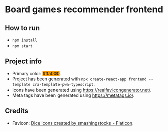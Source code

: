 # Board games recommender frontend

## How to run
- `npm install`
- `npm start`

## Project info

- Primary color: <span style="background-color: #ffa000; color: black">#ffa000</span>.
- Project has been generated with `npx create-react-app frontend --template cra-template-pwa-typescript`.
- Icons have been generated using https://realfavicongenerator.net/.
- Meta tags have been generated using https://metatags.io/.

## Credits
- Favicon: <a href="https://www.flaticon.com/free-icons/dice" title="dice icons">Dice icons created by smashingstocks - Flaticon</a>.
